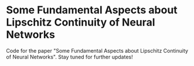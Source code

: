 # Some Fundamental Aspects about Lipschitz Continuity of Neural Networks
Code for the paper "Some Fundamental Aspects about Lipschitz Continuity of Neural Networks". Stay tuned for further updates!
